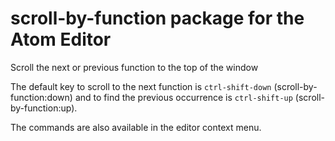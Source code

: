# scroll-by-function package for the Atom Editor

Scroll the next or previous function to the top of the window

The default key to scroll to the next function is `ctrl-shift-down` (scroll-by-function:down) and to find the previous occurrence is `ctrl-shift-up` (scroll-by-function:up). 

The commands are also available in the editor context menu.
